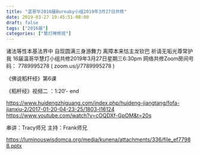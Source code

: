 ```yaml
---
title: "温哥华2016届Burnaby小组2019年3月27日共修"
date: 2019-03-27 19:45:51-08:00
draft: false
tags: ["2016届"]
categories: ["慧灯禅修班"]
---
```

诸法等性本基法界中 自现圆满三身游舞力
离障本来怙主龙钦巴 祈请无垢光尊常护我
16届温哥华慧灯小组共修2019年3月27日星期三6:30pm
网络共修Zoom房间号码： 7789995278 ( zoom.us/j/7789995278 )

《佛说稻杆经》第6课

《稻杆经》视频二 ：1:20‘- end

https://www.huidengzhiguang.com/index.php/huideng-jiangtang/fofa-jianxiu-2/2017-01-20-04-23-25/1803-l16124
https://www.youtube.com/watch?v=cOQDXf-GpOM&t=20s

串讲：Tracy师兄
主持：Frank师兄

 https://luminouswisdomca.org/media/kunena/attachments/336/file_ef77988.pptx
